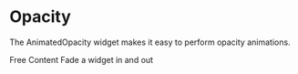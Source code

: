 # Opacity

The AnimatedOpacity widget makes it easy to perform opacity animations.

<ResourceGroupTitle>Free Content</ResourceGroupTitle>
<BadgeLink colorScheme='blue' badgeText='Official Docs' href='https://docs.flutter.dev/cookbook/animation/opacity-animation'>Fade a widget in and out</BadgeLink>

